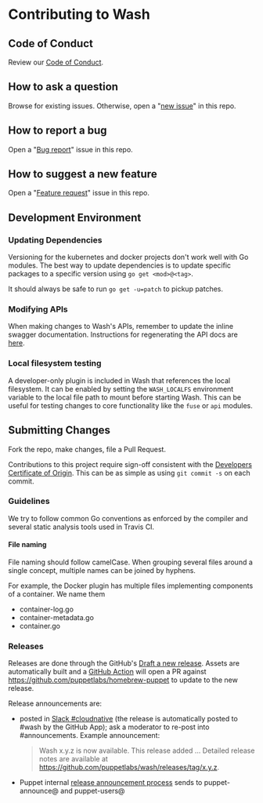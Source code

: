 # Contributing to Wash

## Code of Conduct

Review our [Code of Conduct](./CODE_OF_CONDUCT.md).

## How to ask a question

Browse for existing issues. Otherwise, open a "[new issue](https://github.com/puppetlabs/wash/issues/new)" in this repo.

## How to report a bug

Open a "[Bug report](https://github.com/puppetlabs/wash/issues/new?template=bug-report.md)" issue in this repo.

## How to suggest a new feature

Open a "[Feature request](https://github.com/puppetlabs/wash/issues/new?template=feature-request.md)" issue in this repo.

## Development Environment

### Updating Dependencies

Versioning for the kubernetes and docker projects don't work well with Go modules. The best way to update dependencies is to update specific packages to a specific version using `go get <mod>@<tag>`.

It should always be safe to run `go get -u=patch` to pickup patches.

### Modifying APIs

When making changes to Wash's APIs, remember to update the inline swagger documentation. Instructions for regenerating the API docs are [here](./website/README.md#regenerate-swagger-docs).

### Local filesystem testing

A developer-only plugin is included in Wash that references the local filesystem. It can be enabled by setting the `WASH_LOCALFS` environment variable to the local file path to mount before starting Wash. This can be useful for testing changes to core functionality like the `fuse` or `api` modules.

## Submitting Changes
Fork the repo, make changes, file a Pull Request.

Contributions to this project require sign-off consistent with the [Developers Certificate of Origin](https://developercertificate.org). This can be as simple as using `git commit -s` on each commit.

### Guidelines

We try to follow common Go conventions as enforced by the compiler and several static analysis tools used in Travis CI.

#### File naming

File naming should follow camelCase. When grouping several files around a single concept, multiple names can be joined by hyphens.

For example, the Docker plugin has multiple files implementing components of a container. We name them
- container-log.go
- container-metadata.go
- container.go

### Releases

Releases are done through the GitHub's [Draft a new release](https://github.com/puppetlabs/wash/releases/new). Assets are automatically built and a [GitHub Action](https://github.com/puppetlabs/wash/blob/master/.github/workflows/release.yml) will open a PR against https://github.com/puppetlabs/homebrew-puppet to update to the new release.

Release announcements are:

- posted in [Slack #cloudnative](https://puppetcommunity.slack.com/app_redirect?channel=cloudnative) (the release is automatically posted to #wash by the GitHub App); ask a moderator to re-post into #announcements. Example announcement:
  > Wash x.y.z is now available. This release added ... Detailed release notes are available at https://github.com/puppetlabs/wash/releases/tag/x.y.z.
- Puppet internal [release announcement process](https://confluence.puppetlabs.com/display/PM/Sending+Product+Release+Announcements) sends to puppet-announce@ and puppet-users@
